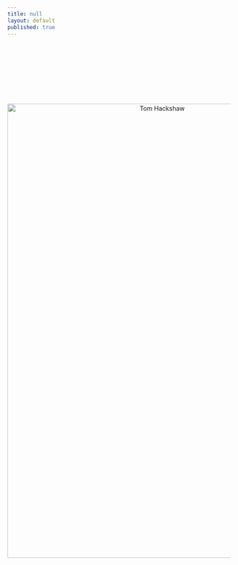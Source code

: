 ```yaml
---
title: null
layout: default
published: true
---
```


<center>
<br><br>
<br><br>
<br><br>
<br><br>
<img src="https://farm1.staticflickr.com/654/20589465199_3d3744a02e_b.jpg" alt="Tom Hackshaw" height="1024" width="683">


</center>
